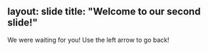 layout: slide
title: "Welcome to our second slide!"
---
We were waiting for you!
Use the left arrow to go back!
